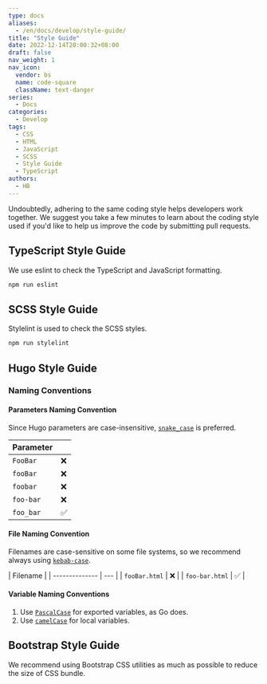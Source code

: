 ```yaml
---
type: docs
aliases:
  - /en/docs/develop/style-guide/
title: "Style Guide"
date: 2022-12-14T20:00:32+08:00
draft: false
nav_weight: 1
nav_icon:
  vendor: bs
  name: code-square
  className: text-danger
series:
  - Docs
categories:
  - Develop
tags:
  - CSS
  - HTML
  - JavaScript
  - SCSS
  - Style Guide
  - TypeScript
authors:
  - HB
---
```


Undoubtedly, adhering to the same coding style helps developers work together. We suggest you take a few minutes to learn about the coding style used if you'd like to help us improve the code by submitting pull requests.

<!--more-->

## TypeScript Style Guide

We use eslint to check the TypeScript and JavaScript formatting.

```sh
npm run eslint
```

## SCSS Style Guide

Stylelint is used to check the SCSS styles.

```sh
npm run stylelint
```

## Hugo Style Guide

### Naming Conventions

#### Parameters Naming Convention

Since Hugo parameters are case-insensitive, [`snake_case`](https://en.wikipedia.org/wiki/Snake_case) is preferred.

| Parameter |     |
| --------- | --- |
| `FooBar`  | ❌  |
| `fooBar`  | ❌  |
| `foobar`  | ❌  |
| `foo-bar` | ❌  |
| `foo_bar` | ✅  |

#### File Naming Convention

Filenames are case-sensitive on some file systems, so we recommend always using [`kebab-case`](https://en.wikipedia.org/wiki/Letter_case#Kebab_case).

| Filename       |
| -------------- | --- |
| `fooBar.html`  | ❌  |
| `foo-bar.html` | ✅  |

#### Variable Naming Conventions

1. Use [`PascalCase`](https://en.wikipedia.org/wiki/Camel_case) for exported variables, as Go does.
1. Use [`camelCase`](https://en.wikipedia.org/wiki/Camel_case) for local variables.

## Bootstrap Style Guide

We recommend using Bootstrap CSS utilities as much as possible to reduce the size of CSS bundle.
